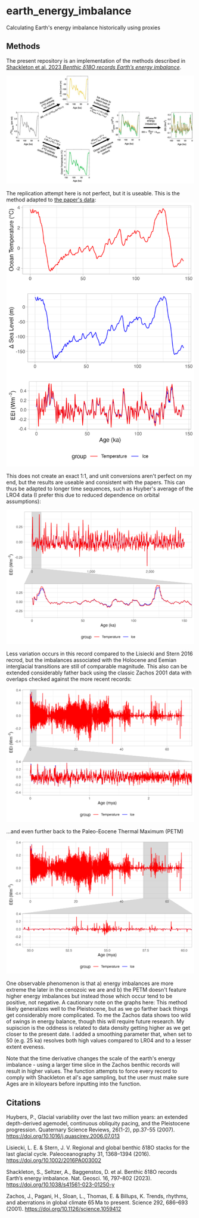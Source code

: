 # earth_energy_imbalance
 Calculating Earth's energy imbalance historically using proxies

## Methods
The present repository is an implementation of the methods described in [Shackleton et al. 2023 *Benthic δ18O records Earth’s energy imbalance*](https://www.nature.com/articles/s41561-023-01250-y). 

![Shackleton et al. 2023 methods](https://raw.githubusercontent.com/leedrake5/earth_energy_imbalance/master/paper_figures/shackleton_et_al_2023.JPG?)

The replication attempt here is not perfect, but it is useable. This is the method adapted to [the paper's data](https://doi.org/10.5281/zenodo.8237374):
![Present replication attempt](https://raw.githubusercontent.com/leedrake5/earth_energy_imbalance/master/outputs/calculations_check.jpeg?)

This does not create an exact 1:1, and unit conversions aren't perfect on my end, but the results are useable and consistent with the papers. This can thus be adapted to longer time sequences, such as Huyber's average of the LRO4 data (I prefer this due to reduced dependence on orbital assumptions): 

![Huybers 2006 earth energy imbalance](https://raw.githubusercontent.com/leedrake5/earth_energy_imbalance/master/outputs/huybers_recent.jpeg?)

Less variation occurs in this record compared to the Lisiecki and Stern 2016 recrod, but the imbalances associated with the Holocene and Eemian interglacial transitions are still of comparable magnitude. This also can be extended considerably father back using the classic Zachos 2001 data with overlaps checked against the more recent records: 

![Zachos 2001 earth energy imbalance](https://raw.githubusercontent.com/leedrake5/earth_energy_imbalance/master/outputs/zachos_pleist.jpeg?)

...and even further back to the Paleo-Eocene Thermal Maximum (PETM)

![Zachos 2001 earth energy imbalance](https://raw.githubusercontent.com/leedrake5/earth_energy_imbalance/master/outputs/zachos_petm.jpeg?)

One observable phenomenon is that a) energy imbalances are more extreme the later in the cenozoic we are and b) the PETM doesn't feature higher energy imbalances but instead those which occur tend to be positive, not negative. A cautionary note on the graphs here: This method likely generalizes well to the Pleistocene, but as we go farther back things get considerably more complicated. To me the Zachos data shows too wild of swings in energy balance, though this will require future research. My supiscion is the oddness is related to data density getting higher as we get closer to the present date. I added a smoothing parameter that, when set to 50 (e.g. 25 ka) resolves both high values compared to LR04 and to a lesser extent eveness.

Note that the time derivative changes the scale of the earth's energy imbalance - using a larger time slice in the Zachos benthic records will result in higher values. The function attempts to force every record to comply with Shackleton et al's age sampling, but the user must make sure Ages are in kiloyears before inputting into the function. 

## Citations
Huybers, P., Glacial variability over the last two million years: an extended depth-derived agemodel, continuous obliquity pacing, and the Pleistocene progression. Quaternary Science Reviews, 26(1-2), pp.37-55 (2007). https://doi.org/10.1016/j.quascirev.2006.07.013


Lisiecki, L. E. & Stern, J. V. Regional and global benthic δ18O stacks for the last glacial cycle. Paleoceanography 31, 1368–1394 (2016). https://doi.org/10.1002/2016PA003002

Shackleton, S., Seltzer, A., Baggenstos, D. et al. Benthic δ18O records Earth’s energy imbalance. Nat. Geosci. 16, 797–802 (2023). https://doi.org/10.1038/s41561-023-01250-y

Zachos, J., Pagani, H., Sloan, L., Thomas, E. & Billups, K. Trends, rhythms, and aberrations in global climate 65 Ma to present. Science 292, 686–693 (2001). https://doi.org/10.1126/science.1059412 
